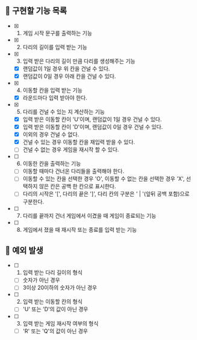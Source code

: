 ## 📌 구현할 기능 목록

- [x] 1. 게임 시작 문구를 출력하는 기능

- [x] 2. 다리의 길이를 입력 받는 기능

- [x] 3. 입력 받은 다리의 길이 만큼 다리를 생성해주는 기능
  - [x] 랜덤값이 1일 경우 위 칸을 건널 수 있다. 
  - [x] 랜덤값이 0일 경우 아래 칸을 건널 수 있다.

- [x] 4. 이동할 칸을 입력 받는 기능
  - [x] 라운드마다 입력 받아야 한다.

- [x] 5. 다리를 건널 수 있는 지 계산하는 기능
  - [x] 입력 받은 이동할 칸이 'U'이며, 랜덤값이 1일 경우 건널 수 있다.
  - [x] 입력 받은 이동할 칸이 'D'이며, 랜덤값이 0일 경우 건널 수 있다.
  - [x] 이외의 경우 건널 수 없다.
  - [x] 건널 수 있는 경우 이동할 칸을 재입력 받을 수 있다.
  - [ ] 건널 수 없는 경우 게임을 재시작 할 수 있다.

- [ ] 6. 이동한 칸을 출력하는 기능
  - [ ] 이동할 때마다 건너온 다리들을 출력해야 한다.
  - [ ] 이동할 수 있는 칸을 선택한 경우 'O', 이동할 수 없는 칸을 선택한 경우 'X', 선택하지 않은 칸은 공백 한 칸으로 표시한다.
  - [ ] 다리의 시작은 '[', 다리의 끝은 ']', 다리 칸의 구분은 ' | '(앞뒤 공백 포함)으로 구분한다.

- [ ] 7. 다리를 끝까지 건너 게임에서 이겼을 때 게임이 종료되는 기능

- [ ] 8. 게임에서 졌을 때 재시작 또는 종료를 입력 받는 기능

## 🎯 예외 발생

- [ ] 1. 입력 받는 다리 길이의 형식
  - [ ] 숫자가 아닌 경우
  - [ ] 3이상 20이하의 숫자가 아닌 경우

- [ ] 2. 입력 받는 이동할 칸의 형식
  - [ ] 'U' 또는 'D'의 값이 아닌 경우

- [ ] 3. 입력 받는 게임 재시작 여부의 형식
  - [ ] 'R' 또는 'Q'의 값이 아닌 경우